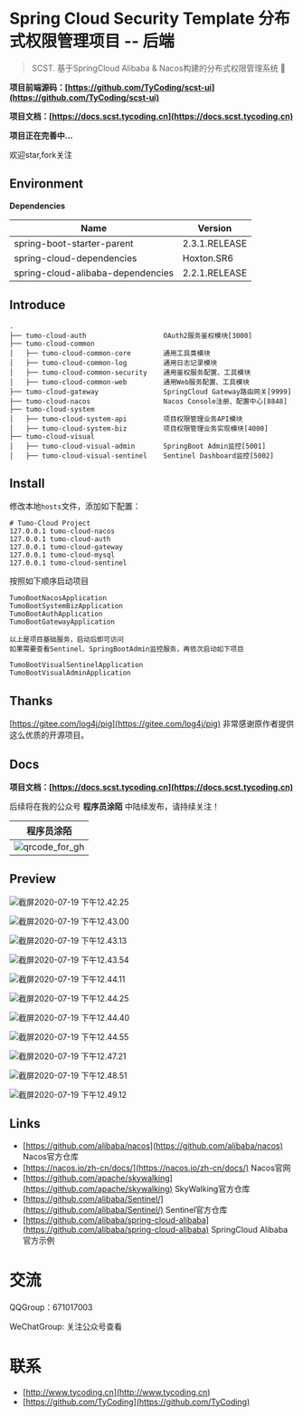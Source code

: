 # Spring Cloud Security Template 分布式权限管理项目 -- 后端

> SCST. 基于SpringCloud Alibaba & Nacos构建的分布式权限管理系统  :rocket:

**项目前端源码：[https://github.com/TyCoding/scst-ui](https://github.com/TyCoding/scst-ui)**

**项目文档：[https://docs.scst.tycoding.cn](https://docs.scst.tycoding.cn)**

**项目正在完善中...**

欢迎star,fork关注

## Environment

**Dependencies**

| Name                              | Version       |
| --------------------------------- | ------------- |
| spring-boot-starter-parent        | 2.3.1.RELEASE |
| spring-cloud-dependencies         | Hoxton.SR6    |
| spring-cloud-alibaba-dependencies | 2.2.1.RELEASE |

## Introduce

```
.
├── tumo-cloud-auth                   OAuth2服务鉴权模块[3000]
├── tumo-cloud-common
│   ├── tumo-cloud-common-core        通用工具类模块
│   ├── tumo-cloud-common-log         通用日志记录模块
│   ├── tumo-cloud-common-security    通用鉴权服务配置、工具模块
│   ├── tumo-cloud-common-web         通用Web服务配置、工具模块
├── tumo-cloud-gateway                SpringCloud Gateway路由网关[9999]
├── tumo-cloud-nacos                  Nacos Console注册、配置中心[8848]
├── tumo-cloud-system
│   ├── tumo-cloud-system-api         项目权限管理业务API模块
│   ├── tumo-cloud-system-biz         项目权限管理业务实现模块[4000]
├── tumo-cloud-visual
│   ├── tumo-cloud-visual-admin       SpringBoot Admin监控[5001]
│   ├── tumo-cloud-visual-sentinel    Sentinel Dashboard监控[5002]
```

## Install

修改本地`hosts`文件，添加如下配置：

```
# Tumo-Cloud Project
127.0.0.1 tumo-cloud-nacos
127.0.0.1 tumo-cloud-auth
127.0.0.1 tumo-cloud-gateway
127.0.0.1 tumo-cloud-mysql
127.0.0.1 tumo-cloud-sentinel
```

按照如下顺序启动项目

```
TumoBootNacosApplication
TumoBootSystemBizApplication
TumoBootAuthApplication
TumoBootGatewayApplication

以上是项目基础服务，启动后即可访问
如果需要查看Sentinel、SpringBootAdmin监控服务，再依次启动如下项目

TumoBootVisualSentinelApplication
TumoBootVisualAdminApplication
```

## Thanks

[https://gitee.com/log4j/pig](https://gitee.com/log4j/pig) 非常感谢原作者提供这么优质的开源项目。

## Docs

**项目文档：[https://docs.scst.tycoding.cn](https://docs.scst.tycoding.cn)**

后续将在我的公众号 **程序员涂陌** 中陆续发布，请持续关注！

| 程序员涂陌                                                  |
| ----------------------------------------------------------- |
| ![qrcode_for_gh](http://cdn.tycoding.cn/20200610184737.jpg) |

## Preview

![截屏2020-07-19 下午12.42.25](http://cdn.tycoding.cn/20200719124235.png)

![截屏2020-07-19 下午12.43.00](http://cdn.tycoding.cn/20200719124303.png)

![截屏2020-07-19 下午12.43.13](http://cdn.tycoding.cn/20200719124315.png)

![截屏2020-07-19 下午12.43.54](http://cdn.tycoding.cn/20200719124359.png)

![截屏2020-07-19 下午12.44.11](http://cdn.tycoding.cn/20200719124414.png)

![截屏2020-07-19 下午12.44.25](http://cdn.tycoding.cn/20200719124428.png)

![截屏2020-07-19 下午12.44.40](http://cdn.tycoding.cn/20200719124442.png)

![截屏2020-07-19 下午12.44.55](http://cdn.tycoding.cn/20200719124457.png)

![截屏2020-07-19 下午12.47.21](http://cdn.tycoding.cn/20200719124724.png)

![截屏2020-07-19 下午12.48.51](http://cdn.tycoding.cn/20200719124856.png)

![截屏2020-07-19 下午12.49.12](http://cdn.tycoding.cn/20200719124915.png)

## Links

- [https://github.com/alibaba/nacos](https://github.com/alibaba/nacos) Nacos官方仓库
- [https://nacos.io/zh-cn/docs/](https://nacos.io/zh-cn/docs/) Nacos官网
- [https://github.com/apache/skywalking](https://github.com/apache/skywalking) SkyWalking官方仓库
- [https://github.com/alibaba/Sentinel/](https://github.com/alibaba/Sentinel/) Sentinel官方仓库
- [https://github.com/alibaba/spring-cloud-alibaba](https://github.com/alibaba/spring-cloud-alibaba) SpringCloud Alibaba官方示例

# 交流

QQGroup：671017003   

WeChatGroup:  关注公众号查看

# 联系

- [http://www.tycoding.cn](http://www.tycoding.cn)
- [https://github.com/TyCoding](https://github.com/TyCoding)

